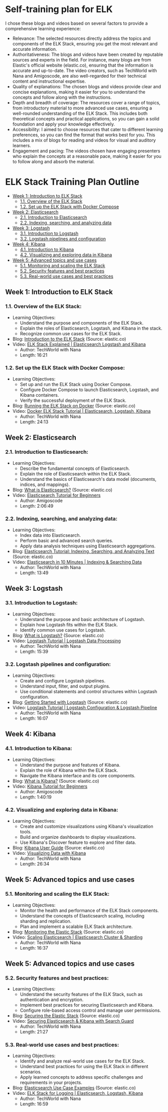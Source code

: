# Self-training plan for ELK

I chose these blogs and videos based on several factors to provide a comprehensive learning experience:
- Relevance: The selected resources directly address the topics and components of the ELK Stack, ensuring you get the most relevant and accurate information.
- Authoritativeness: The blogs and videos have been created by reputable sources and experts in the field. For instance, many blogs are from Elastic's official website (elastic.co), ensuring that the information is accurate and up-to-date. The video creators, such as TechWorld with Nana and Amigoscode, are also well-regarded for their technical content and instructional expertise.
- Quality of explanations: The chosen blogs and videos provide clear and concise explanations, making it easier for you to understand the concepts and follow along with the instructions.
- Depth and breadth of coverage: The resources cover a range of topics, from introductory material to more advanced use cases, ensuring a well-rounded understanding of the ELK Stack. This includes both theoretical concepts and practical applications, so you can gain a solid foundation and apply your knowledge effectively.
- Accessibility: I aimed to choose resources that cater to different learning preferences, so you can find the format that works best for you. This includes a mix of blogs for reading and videos for visual and auditory learners.
- Engagement and pacing: The videos chosen have engaging presenters who explain the concepts at a reasonable pace, making it easier for you to follow along and absorb the material.

# ELK Stack Training Plan Outline

- [Week 1: Introduction to ELK Stack](#week-1-introduction-to-elk-stack)
  - [1.1. Overview of the ELK Stack](#11-overview-of-the-elk-stack)
  - [1.2. Set up the ELK Stack with Docker Compose](#12-set-up-the-elk-stack-with-docker-compose)
- [Week 2: Elasticsearch](#week-2-elasticsearch)
  - [2.1. Introduction to Elasticsearch](#21-introduction-to-elasticsearch)
  - [2.2. Indexing, searching, and analyzing data](#22-indexing-searching-and-analyzing-data)
- [Week 3: Logstash](#week-3-logstash)
  - [3.1. Introduction to Logstash](#31-introduction-to-logstash)
  - [3.2. Logstash pipelines and configuration](#32-logstash-pipelines-and-configuration)
- [Week 4: Kibana](#week-4-kibana)
  - [4.1. Introduction to Kibana](#41-introduction-to-kibana)
  - [4.2. Visualizing and exploring data in Kibana](#42-visualizing-and-exploring-data-in-kibana)
- [Week 5: Advanced topics and use cases](#week-5-advanced-topics-and-use-cases)
  - [5.1. Monitoring and scaling the ELK Stack](#51-monitoring-and-scaling-the-elk-stack)
  - [5.2. Security features and best practices](#52-security-features-and-best-practices)
  - [5.3. Real-world use cases and best practices](#53-real-world-use-cases-and-best-practices)

## Week 1: Introduction to ELK Stack

### 1.1. Overview of the ELK Stack:
- Learning Objectives:
  - Understand the purpose and components of the ELK Stack.
  - Explain the roles of Elasticsearch, Logstash, and Kibana in the stack.
  - Recognize common use cases for the ELK Stack.
- Blog: [Introduction to the ELK Stack](https://www.elastic.co/blog/introduction-elk-stack) (Source: elastic.co)
- Video: [ELK Stack Explained | Elasticsearch Logstash and Kibana](https://www.youtube.com/watch?v=MRMgd6E9AXE)
  - Author: TechWorld with Nana
  - Length: 16:21

### 1.2. Set up the ELK Stack with Docker Compose:
- Learning Objectives:
  - Set up and run the ELK Stack using Docker Compose.
  - Configure Docker Compose to launch Elasticsearch, Logstash, and Kibana containers.
  - Verify the successful deployment of the ELK Stack.
- Blog: [Running the ELK Stack on Docker](https://www.elastic.co/blog/running-the-elk-stack-on-docker) (Source: elastic.co)
- Video: [Docker ELK Stack Tutorial | Elasticsearch, Logstash, Kibana](https://www.youtube.com/watch?v=4UG4ohuJQ0k)
  - Author: TechWorld with Nana
  - Length: 24:13

## Week 2: Elasticsearch

### 2.1. Introduction to Elasticsearch:
- Learning Objectives:
  - Describe the fundamental concepts of Elasticsearch.
  - Explain the role of Elasticsearch within the ELK Stack.
  - Understand the basics of Elasticsearch's data model (documents, indices, and mappings).
- Blog: [What is Elasticsearch?](https://www.elastic.co/what-is/elasticsearch) (Source: elastic.co)
- Video: [Elasticsearch Tutorial for Beginners](https://www.youtube.com/watch?v=kZ5bL0Q1m_s)
  - Author: Amigoscode
  - Length: 2:06:49

### 2.2. Indexing, searching, and analyzing data:
- Learning Objectives:
  - Index data into Elasticsearch.
  - Perform basic and advanced search queries.
  - Apply data analysis techniques using Elasticsearch aggregations.
- Blog: [Elasticsearch Tutorial: Indexing, Searching, and Analyzing Text](https://www.elastic.co/blog/found-elasticsearch-searching-text) (Source: elastic.co)
- Video: [Elasticsearch in 10 Minutes | Indexing & Searching Data](https://www.youtube.com/watch?v=7Joo9p8kKg4)
  - Author: TechWorld with Nana
  - Length: 13:49

## Week 3: Logstash

### 3.1. Introduction to Logstash:
- Learning Objectives:
  - Understand the purpose and basic architecture of Logstash.
  - Explain how Logstash fits within the ELK Stack.
  - Identify common use cases for Logstash.
- Blog: [What is Logstash?](https://www.elastic.co/what-is/logstash) (Source: elastic.co)
- Video: [Logstash Tutorial | Logstash Data Processing](https://www.youtube.com/watch?v=qtUx9WgE_tE)
  - Author: TechWorld with Nana
  - Length: 15:39

### 3.2. Logstash pipelines and configuration:
- Learning Objectives:
  - Create and configure Logstash pipelines.
  - Understand input, filter, and output plugins.
  - Use conditional statements and control structures within Logstash configuration.
- Blog: [Getting Started with Logstash](https://www.elastic.co/guide/en/logstash/current/getting-started-with-logstash.html) (Source: elastic.co)
- Video: [Logstash Tutorial | Logstash Configuration & Logstash Pipeline](https://www.youtube.com/watch?v=ue5BO7oDAaM)
  - Author: TechWorld with Nana
  - Length: 16:07

## Week 4: Kibana

### 4.1. Introduction to Kibana:
- Learning Objectives:
  - Understand the purpose and features of Kibana.
  - Explain the role of Kibana within the ELK Stack.
  - Navigate the Kibana interface and its core components.
- Blog: [What is Kibana?](https://www.elastic.co/what-is/kibana) (Source: elastic.co)
- Video: [Kibana Tutorial for Beginners](https://www.youtube.com/watch?v=3-8MxA2Z2io)
  - Author: Amigoscode
  - Length: 1:40:19

### 4.2. Visualizing and exploring data in Kibana:
- Learning Objectives:
  - Create and customize visualizations using Kibana's visualization tools.
  - Build and organize dashboards to display visualizations.
  - Use Kibana's Discover feature to explore and filter data.
- Blog: [Kibana User Guide](https://www.elastic.co/guide/en/kibana/current/index.html) (Source: elastic.co)
- Video: [Visualizing Data with Kibana](https://www.youtube.com/watch?v=XTmANb4MMU0)
  - Author: TechWorld with Nana
  - Length: 26:34

## Week 5: Advanced topics and use cases

### 5.1. Monitoring and scaling the ELK Stack:
- Learning Objectives:
  - Monitor the health and performance of the ELK Stack components.
  - Understand the concepts of Elasticsearch scaling, including sharding and replication.
  - Plan and implement a scalable ELK Stack architecture.
- Blog: [Monitoring the Elastic Stack](https://www.elastic.co/guide/en/elastic-stack-overview/current/monitoring.html) (Source: elastic.co)
- Video: [Scaling Elasticsearch | Elasticsearch Cluster & Sharding](https://www.youtube.com/watch?v=4OJG4f6zgXs)
  - Author: TechWorld with Nana
  - Length: 16:37

## Week 5: Advanced topics and use cases

### 5.2. Security features and best practices:
- Learning Objectives:
  - Understand the security features of the ELK Stack, such as authentication and encryption.
  - Implement best practices for securing Elasticsearch and Kibana.
  - Configure role-based access control and manage user permissions.
- Blog: [Securing the Elastic Stack](https://www.elastic.co/guide/en/elastic-stack-overview/current/securing-the-elastic-stack.html) (Source: elastic.co)
- Video: [Securing Elasticsearch & Kibana with Search Guard](https://www.youtube.com/watch?v=Uf0OAy6MWPo)
  - Author: TechWorld with Nana
  - Length: 21:27

### 5.3. Real-world use cases and best practices:
- Learning Objectives:
  - Identify and analyze real-world use cases for the ELK Stack.
  - Understand best practices for using the ELK Stack in different scenarios.
  - Apply learned concepts to address specific challenges and requirements in your projects.
- Blog: [Elasticsearch Use Case Examples](https://www.elastic.co/use-cases) (Source: elastic.co)
- Video: [ELK Stack for Logging | Elasticsearch, Logstash, Kibana](https://www.youtube.com/watch?v=Ww5VH-3hyI0)
  - Author: TechWorld with Nana
  - Length: 16:59

